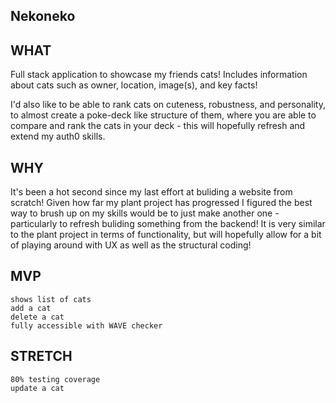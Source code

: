 ## Nekoneko

## WHAT

Full stack application to showcase my friends cats! Includes information about cats such as owner, location, image(s), and key facts!

I'd also like to be able to rank cats on cuteness, robustness, and personality, to almost create a poke-deck like structure of them, where you are able to compare and rank the cats in your deck - this will hopefully refresh and extend my auth0 skills.

## WHY

It's been a hot second since my last effort at buliding a website from scratch! Given how far my plant project has progressed I figured the best way to brush up on my skills would be to just make another one - particularly to refresh buliding something from the backend! It is very similar to the plant project in terms of functionality, but will hopefully allow for a bit of playing around with UX as well as the structural coding!

## MVP

    shows list of cats
    add a cat
    delete a cat
    fully accessible with WAVE checker 

## STRETCH

    80% testing coverage
    update a cat
    
